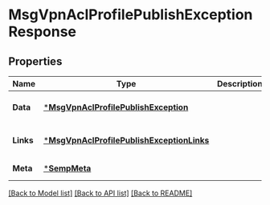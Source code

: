 # MsgVpnAclProfilePublishExceptionResponse

## Properties
Name | Type | Description | Notes
------------ | ------------- | ------------- | -------------
**Data** | [***MsgVpnAclProfilePublishException**](MsgVpnAclProfilePublishException.md) |  | [optional] [default to null]
**Links** | [***MsgVpnAclProfilePublishExceptionLinks**](MsgVpnAclProfilePublishExceptionLinks.md) |  | [optional] [default to null]
**Meta** | [***SempMeta**](SempMeta.md) |  | [default to null]

[[Back to Model list]](../README.md#documentation-for-models) [[Back to API list]](../README.md#documentation-for-api-endpoints) [[Back to README]](../README.md)


